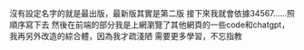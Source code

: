 沒有設定名字的就是最出版，最新版其實是第二版
接下來我就會依據34567......照順序寫下去
然後在前端的部分我是上網瀏覽了其他網頁的一些code和chatgpt，我再另外改造的綜合體，因為我才疏淺陋 需要更多學習，不忘指教
